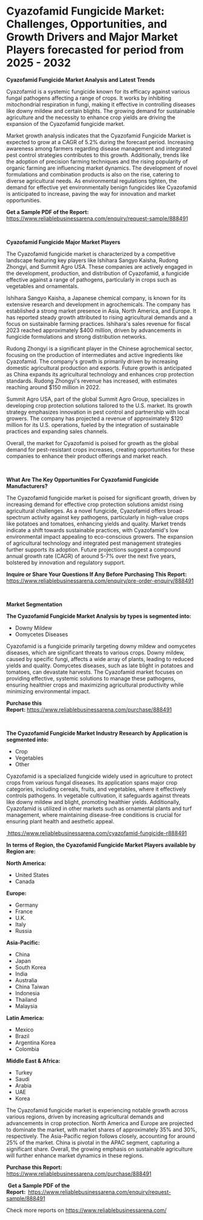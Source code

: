 <p><h1>Cyazofamid Fungicide Market: Challenges, Opportunities, and Growth Drivers and Major Market Players forecasted for period from 2025 - 2032</h1></p><p><strong>Cyazofamid Fungicide Market Analysis and Latest Trends</strong></p>
<p><p>Cyazofamid is a systemic fungicide known for its efficacy against various fungal pathogens affecting a range of crops. It works by inhibiting mitochondrial respiration in fungi, making it effective in controlling diseases like downy mildew and certain blights. The growing demand for sustainable agriculture and the necessity to enhance crop yields are driving the expansion of the Cyazofamid fungicide market.</p><p>Market growth analysis indicates that the Cyazofamid Fungicide Market is expected to grow at a CAGR of 5.2% during the forecast period. Increasing awareness among farmers regarding disease management and integrated pest control strategies contributes to this growth. Additionally, trends like the adoption of precision farming techniques and the rising popularity of organic farming are influencing market dynamics. The development of novel formulations and combination products is also on the rise, catering to diverse agricultural needs. As environmental regulations tighten, the demand for effective yet environmentally benign fungicides like Cyazofamid is anticipated to increase, paving the way for innovation and market opportunities.</p></p>
<p><strong>Get a Sample PDF of the Report:&nbsp;</strong> <a href="https://www.reliablebusinessarena.com/enquiry/request-sample/888491?utm_campaign=1892&utm_medium=2&utm_source=Github&utm_content=ia&utm_term=30032025&utm_id=cyazofamid-fungicide">https://www.reliablebusinessarena.com/enquiry/request-sample/888491</a></p>
<p>&nbsp;</p>
<p><strong>Cyazofamid Fungicide Major Market Players</strong></p>
<p><p>The Cyazofamid fungicide market is characterized by a competitive landscape featuring key players like Ishihara Sangyo Kaisha, Rudong Zhongyi, and Summit Agro USA. These companies are actively engaged in the development, production, and distribution of Cyazofamid, a fungicide effective against a range of pathogens, particularly in crops such as vegetables and ornamentals.</p><p>Ishihara Sangyo Kaisha, a Japanese chemical company, is known for its extensive research and development in agrochemicals. The company has established a strong market presence in Asia, North America, and Europe. It has reported steady growth attributed to rising agricultural demands and a focus on sustainable farming practices. Ishihara's sales revenue for fiscal 2023 reached approximately $400 million, driven by advancements in fungicide formulations and strong distribution networks.</p><p>Rudong Zhongyi is a significant player in the Chinese agrochemical sector, focusing on the production of intermediates and active ingredients like Cyazofamid. The company's growth is primarily driven by increasing domestic agricultural production and exports. Future growth is anticipated as China expands its agricultural technology and enhances crop protection standards. Rudong Zhongyi's revenue has increased, with estimates reaching around $150 million in 2022.</p><p>Summit Agro USA, part of the global Summit Agro Group, specializes in developing crop protection solutions tailored to the U.S. market. Its growth strategy emphasizes innovation in pest control and partnership with local growers. The company has projected a revenue of approximately $120 million for its U.S. operations, fueled by the integration of sustainable practices and expanding sales channels.</p><p>Overall, the market for Cyazofamid is poised for growth as the global demand for pest-resistant crops increases, creating opportunities for these companies to enhance their product offerings and market reach.</p></p>
<p>&nbsp;</p>
<p><strong>What Are The Key Opportunities For Cyazofamid Fungicide Manufacturers?</strong></p>
<p><p>The Cyazofamid fungicide market is poised for significant growth, driven by increasing demand for effective crop protection solutions amidst rising agricultural challenges. As a novel fungicide, Cyazofamid offers broad-spectrum activity against key pathogens, particularly in high-value crops like potatoes and tomatoes, enhancing yields and quality. Market trends indicate a shift towards sustainable practices, with Cyazofamid's low environmental impact appealing to eco-conscious growers. The expansion of agricultural technology and integrated pest management strategies further supports its adoption. Future projections suggest a compound annual growth rate (CAGR) of around 5-7% over the next five years, bolstered by innovation and regulatory support.</p></p>
<p><strong>Inquire or Share Your Questions If Any Before Purchasing This Report:</strong> <a href="https://www.reliablebusinessarena.com/enquiry/pre-order-enquiry/888491?utm_campaign=1892&utm_medium=2&utm_source=Github&utm_content=ia&utm_term=30032025&utm_id=cyazofamid-fungicide">https://www.reliablebusinessarena.com/enquiry/pre-order-enquiry/888491</a></p>
<p>&nbsp;</p>
<p><strong>Market Segmentation</strong></p>
<p><strong>The Cyazofamid Fungicide Market Analysis by types is segmented into:</strong></p>
<p><ul><li>Downy Mildew</li><li>Oomycetes Diseases</li></ul></p>
<p><p>Cyazofamid is a fungicide primarily targeting downy mildew and oomycetes diseases, which are significant threats to various crops. Downy mildew, caused by specific fungi, affects a wide array of plants, leading to reduced yields and quality. Oomycetes diseases, such as late blight in potatoes and tomatoes, can devastate harvests. The Cyazofamid market focuses on providing effective, systemic solutions to manage these pathogens, ensuring healthier crops and maximizing agricultural productivity while minimizing environmental impact.</p></p>
<p><strong>Purchase this Report:&nbsp;</strong><a href="https://www.reliablebusinessarena.com/purchase/888491?utm_campaign=1892&utm_medium=2&utm_source=Github&utm_content=ia&utm_term=30032025&utm_id=cyazofamid-fungicide">https://www.reliablebusinessarena.com/purchase/888491</a></p>
<p>&nbsp;</p>
<p><strong>The Cyazofamid Fungicide Market Industry Research by Application is segmented into:</strong></p>
<p><ul><li>Crop</li><li>Vegetables</li><li>Other</li></ul></p>
<p><p>Cyazofamid is a specialized fungicide widely used in agriculture to protect crops from various fungal diseases. Its application spans major crop categories, including cereals, fruits, and vegetables, where it effectively controls pathogens. In vegetable cultivation, it safeguards against threats like downy mildew and blight, promoting healthier yields. Additionally, Cyazofamid is utilized in other markets such as ornamental plants and turf management, where maintaining disease-free conditions is crucial for ensuring plant health and aesthetic appeal.</p></p>
<p><a href="https://www.reliablebusinessarena.com/cyazofamid-fungicide-r888491?utm_campaign=1892&utm_medium=2&utm_source=Github&utm_content=ia&utm_term=30032025&utm_id=cyazofamid-fungicide">&nbsp;https://www.reliablebusinessarena.com/cyazofamid-fungicide-r888491</a></p>
<p><strong>In terms of Region, the Cyazofamid Fungicide Market Players available by Region are:</strong></p>
<p>
    <p> <strong> North America: </strong>
        <ul>
            <li>United States</li>
            <li>Canada</li>
        </ul>
        </p> 
    <p> <strong> Europe: </strong>
        <ul>
            <li>Germany</li>
            <li>France</li>
            <li>U.K.</li>
            <li>Italy</li>
            <li>Russia</li>
        </ul>
        </p> 
    <p> <strong> Asia-Pacific: </strong>
        <ul>
            <li>China</li>
            <li>Japan</li>
            <li>South Korea</li>
            <li>India</li>
            <li>Australia</li>
            <li>China Taiwan</li>
            <li>Indonesia</li>
            <li>Thailand</li>
            <li>Malaysia</li>
        </ul>
        </p> 
    <p> <strong> Latin America: </strong>
        <ul>
            <li>Mexico</li>
            <li>Brazil</li>
            <li>Argentina Korea</li>
            <li>Colombia</li>
        </ul>
        </p> 
    <p> <strong> Middle East & Africa: </strong>
        <ul>
            <li>Turkey</li>
            <li>Saudi</li>
            <li>Arabia</li>
            <li>UAE</li>
            <li>Korea</li>
        </ul>
    </p>
    </p>
<p><p>The Cyazofamid fungicide market is experiencing notable growth across various regions, driven by increasing agricultural demands and advancements in crop protection. North America and Europe are projected to dominate the market, with market shares of approximately 35% and 30%, respectively. The Asia-Pacific region follows closely, accounting for around 25% of the market. China is pivotal in the APAC segment, capturing a significant share. Overall, the growing emphasis on sustainable agriculture will further enhance market dynamics in these regions.</p></p>
<p><strong>Purchase this Report: </strong><a href="https://www.reliablebusinessarena.com/purchase/888491?utm_campaign=1892&utm_medium=2&utm_source=Github&utm_content=ia&utm_term=30032025&utm_id=cyazofamid-fungicide">https://www.reliablebusinessarena.com/purchase/888491</a></p>
<p>&nbsp;<strong>Get a Sample PDF of the Report:&nbsp;&nbsp;</strong><a href="https://www.reliablebusinessarena.com/enquiry/request-sample/888491?utm_campaign=1892&utm_medium=2&utm_source=Github&utm_content=ia&utm_term=30032025&utm_id=cyazofamid-fungicide">https://www.reliablebusinessarena.com/enquiry/request-sample/888491</a></p>
<p><strong></strong></p>
<p>Check more reports on <a href="https://www.reliablebusinessarena.com/?utm_campaign=1892&utm_medium=2&utm_source=Github&utm_content=ia&utm_term=30032025&utm_id=cyazofamid-fungicide">https://www.reliablebusinessarena.com/</a></p>